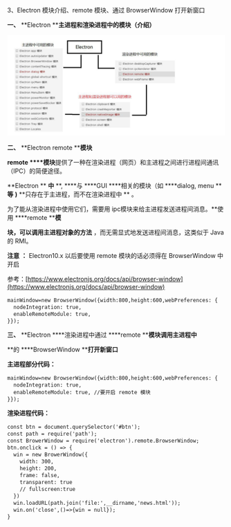 3、Electron 模块介绍、remote 模块、通过 BrowserWindow 打开新窗口

 **一、** **Electron ****主进程和渲染进程中的模块（介绍）**

![1677220430913](image/3、入门模块/1677220430913.png)

**二、** **Electron remote ****模块**

**remote ****模块**提供了一种在渲染进程（网页）和主进程之间进行进程间通讯（IPC）的简便途径。

**Electron ** **中** **, ****与 ****GUI ****相关的模块（如 ****dialog, menu ** **等**  **)**  **只存在于主进程，而不在渲染进程中 ** 。

为了能从渲染进程中使用它们，需要用 ipc模块来给主进程发送进程间消息。**使用 ****remote ****模**

 **块，可以调用主进程对象的方法** ，而无需显式地发送进程间消息，这类似于 Java 的 RMI。

 **注意**  **：** Electron10.x 以后要使用 remote 模块的话必须得在 BrowserWindow 中开启

参考：[https://www.electronjs.org/docs/api/browser-window](https://www.electronjs.org/docs/api/browser-window)

```
mainWindow=new BrowserWindow({width:800,height:600,webPreferences: {
  nodeIntegration: true,
  enableRemoteModule: true,
}});
```

 **三、** **Electron ****渲染进程中通过 ****remote ****模块调用主进程中**

**的 ****BrowserWindow ****打开新窗口**

**主进程部分代码：**

```
mainWindow=new BrowserWindow({width:800,height:600,webPreferences: {
  nodeIntegration: true,
  enableRemoteModule: true, //要开启 remote 模块
}});
```

**渲染进程代码：**

```
const btn = document.querySelector('#btn');
const path = require('path');
const BrowerWindow = require('electron').remote.BrowserWindow;
btn.onclick = () => {
  win = new BrowerWindow({
    width: 300,
    height: 200,
    frame: false,
    transparent: true
    // fullscreen:true
  })
  win.loadURL(path.join('file:',__dirname,'news.html'));
  win.on('close',()=>{win = null});
}
```

